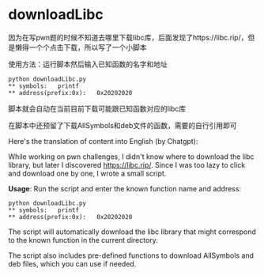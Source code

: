 # downloadLibc

因为在写pwn题的时候不知道去哪里下载libc库，后面发现了https://libc.rip/，但是懒得一个个点击下载，所以写了一个小脚本

使用方法：运行脚本然后输入已知函数的名字和地址

```
python downloadLibc.py
** symbols:   printf
** address(prefix:0x):   0x20202020
```

脚本就会自动在当前目前下载可能跟已知函数对应的libc库

在脚本中还预留了下载AllSymbols和deb文件的函数，需要的自行引用即可

Here's the translation of  content into English (by Chatgpt):


While working on pwn challenges, I didn't know where to download the libc library, but later I discovered https://libc.rip/. Since I was too lazy to click and download one by one, I wrote a small script.

**Usage**: Run the script and enter the known function name and address:

```
python downloadLibc.py
** symbols:   printf
** address(prefix:0x):   0x20202020
```

The script will automatically download the libc library that might correspond to the known function in the current directory.

The script also includes pre-defined functions to download AllSymbols and deb files, which you can use if needed.
